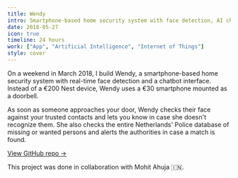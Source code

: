 ```yaml
---
title: Wendy
intro: Smartphone-based home security system with face detection, AI chatbot, and real-time notifications
date: 2018-05-27
icon: true
timeline: 24 hours
work: ["App", "Artificial Intelligence", "Internet of Things"]
style: cover
---
```


On a weekend in March 2018, I build Wendy, a smartphone-based home security system with real-time face detection and a chatbot interface. Instead of a €200 Nest device, Wendy uses a €30 smartphone mounted as a doorbell.

As soon as someone approaches your door, Wendy checks their face against your trusted contacts and lets you know in case she doesn't recognize them. She also checks the entire Netherlands' Police database of missing or wanted persons and alerts the authorities in case a match is found.

[View GitHub repo &rarr;](https://github.com/AnandChowdhary/wendy)

<div class="three-images">
	<div><img alt="" src="/images/projects/wendy/1.png"></div>
	<div><img alt="" src="/images/projects/wendy/2.png"></div>
	<div><img alt="" src="/images/projects/wendy/3.png"></div>
</div>
<div class="three-images">
	<div><img alt="" src="/images/projects/wendy/4.png"></div>
	<div><img alt="" src="/images/projects/wendy/5.png"></div>
	<div><img alt="" src="/images/projects/wendy/6.png"></div>
</div>
<div class="two-images shadow">
	<div><img alt="" src="/images/projects/wendy/slide-1.png"></div>
	<div><img alt="" src="/images/projects/wendy/slide-2.png"></div>
</div>
<div class="two-images shadow">
	<div><img alt="" src="/images/projects/wendy/slide-3.png"></div>
	<div><img alt="" src="/images/projects/wendy/slide-4.png"></div>
</div>

<footer>This project was done in collaboration with Mohit Ahuja 🇮🇳.</footer>